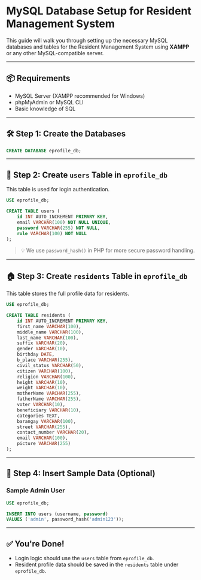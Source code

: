 # MySQL Database Setup for Resident Management System

This guide will walk you through setting up the necessary MySQL databases and tables for the Resident Management System using **XAMPP** or any other MySQL-compatible server.

---

## 📦 Requirements

- MySQL Server (XAMPP recommended for Windows)
- phpMyAdmin or MySQL CLI
- Basic knowledge of SQL

---

## 🛠️ Step 1: Create the Databases

```sql
CREATE DATABASE eprofile_db;
```

---

## 👤 Step 2: Create `users` Table in `eprofile_db`

This table is used for login authentication.

```sql
USE eprofile_db;

CREATE TABLE users (
    id INT AUTO_INCREMENT PRIMARY KEY,
    email VARCHAR(100) NOT NULL UNIQUE,
    password VARCHAR(255) NOT NULL,
    role VARCHAR(100) NOT NULL
);
```

> 💡 We use `password_hash()` in PHP for more secure password handling.

---

## 🏠 Step 3: Create `residents` Table in `eprofile_db`

This table stores the full profile data for residents.

```sql
USE eprofile_db;

CREATE TABLE residents (
    id INT AUTO_INCREMENT PRIMARY KEY,
    first_name VARCHAR(100),
    middle_name VARCHAR(100),
    last_name VARCHAR(100),
    suffix VARCHAR(20),
    gender VARCHAR(10),
    birthday DATE,
    b_place VARCHAR(255),
    civil_status VARCHAR(50),
    citizen VARCHAR(100),
    religion VARCHAR(100),
    height VARCHAR(10),
    weight VARCHAR(10),
    motherName VARCHAR(255),
    fatherName VARCHAR(255),
    voter VARCHAR(10),
    beneficiary VARCHAR(10),
    categories TEXT,
    barangay VARCHAR(100),
    street VARCHAR(255),
    contact_number VARCHAR(20),
    email VARCHAR(100),
    picture VARCHAR(255)
);
```

---

## 🧪 Step 4: Insert Sample Data (Optional)

### Sample Admin User

```sql
USE eprofile_db;

INSERT INTO users (username, password)
VALUES ('admin', password_hash('admin123'));
```

---

## ✅ You're Done!

- Login logic should use the `users` table from `eprofile_db`.
- Resident profile data should be saved in the `residents` table under `eprofile_db`.
